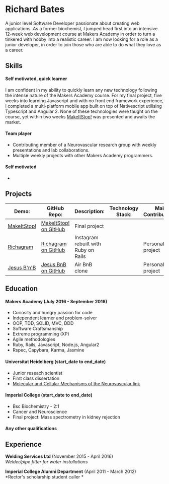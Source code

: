 Richard Bates
=============

A junior level Software Developer passionate about creating web applications. As a former biochemist, I jumped head first into an intensive 12-week web development course at Makers Academy in order to turn a tinkered with hobby into a realistic career. I am now looking for a role as a junior developer, in order to join those who are able to do what they love as a career.

Skills
------
#### Self motivated, quick learner
I am confident in my ability to quickly learn any new technology following the intense nature of the Makers Academy course. For my final project, five weeks into learning Javascript and with no front end framework experience, I completed a multi-platform mobile app built on top of Nativescript utilising Typescript and Angular 2. None of these technologies were taught on the course, yet within two weeks [MakeItStop!](https://github.com/MakeItStop/task-based-alarm) was presented and awaits the market.

#### Team player
- Contributing member of a Neurovascular research group with weekly presentations and lab collaborations.
- Multiple weekly projects with other Makers Academy programmers.

#### Self motivated
-

Projects
--------
| Demo: | GitHub Repo: | Description: | Technology Stack: | Main Contributions: |
|---|---|---|---|---|
|[MakeItStop!](https://www.youtube.com/watch?v=WGuyOzGttv0)|[MakeItStop! on GitHub](https://github.com/MakeItStop/task-based-alarm) | Final project |  |
|[Richagram](https://richagram.herokuapp.com/)|[Richagram on GitHub](https://github.com/richo225/richagram) | Instagram rebuilt with Ruby on Rails |  | Personal project
|[Jesus B'n'B](http://bnb-jesus.herokuapp.com/)|[Jesus BnB on GitHub](https://github.com/richo225/jesus_bnb) | Air BnB clone |  | Personal project

Education
---------

#### Makers Academy (July 2016 - September 2016)

- Curiosity and hungry passion for code
- Independent learner and problem-solver
- OOP, TDD, SOLID, MVC, DDD
- Software Craftsmanship
- Extreme programming (XP)
- Agile methodologies
- Ruby, Rails, Javascript, Node.js, Angular2
- Rspec, Capybara, Karma, Jasmine

#### Universitat Heidelberg (start_date to end_date)

- Junior reseach scientist
- First class dissertation
- [Molecular and Cellular Mechanisms of the Neurovascular link](http://bzh.db-engine.de/default.asp?lfn=2241&fg=4134)

#### Imperial College (start_date to end_date)

- Bsc Biochemistry - 2:1
- Cancer and Neuroscience
- Final project: Mass spectrometry in kidney rejection

#### Any other qualifications

## Experience

**Welding Services Ltd** (November 2015 - April 2016)  
*Welder/pipe fitter for water installations*

**Imperial College Alumni Department** (April 2011 - March 2012)   
*Rector's scholarship student caller *  
